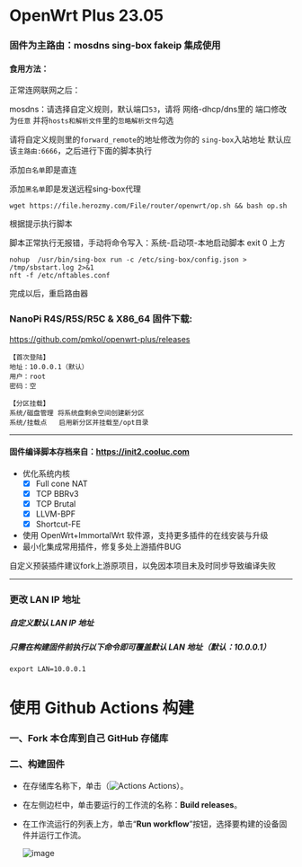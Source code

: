 # OpenWrt Plus 23.05

### 固件为主路由：mosdns sing-box fakeip 集成使用

#### 食用方法：

正常连网联网之后：

mosdns：请选择自定义规则，默认端口`53`，请将 网络-dhcp/dns里的 端口修改为`任意` 并将`hosts和解析文件`里的`忽略解析文件`勾选

请将自定义规则里的`forward_remote`的地址修改为你的 `sing-box`入站地址 默认应该`主路由:6666`，之后进行下面的脚本执行

添加`白名单`即是直连

添加`黑名单`即是发送远程sing-box代理

``` shell
wget https://file.herozmy.com/File/router/openwrt/op.sh && bash op.sh
```
根据提示执行脚本

脚本正常执行无报错，手动将命令写入：系统-启动项-本地启动脚本   exit 0 上方
```
nohup  /usr/bin/sing-box run -c /etc/sing-box/config.json > /tmp/sbstart.log 2>&1
nft -f /etc/nftables.conf
```
完成以后，重启路由器
### NanoPi R4S/R5S/R5C & X86_64 固件下载:

https://github.com/pmkol/openwrt-plus/releases

```
【首次登陆】
地址：10.0.0.1（默认）
用户：root
密码：空

【分区挂载】
系统/磁盘管理 将系统盘剩余空间创建新分区
系统/挂载点   启用新分区并挂载至/opt目录
```

---------------

#### 固件编译脚本存档来自：https://init2.cooluc.com

- 优化系统内核
  - [x] Full cone NAT
  - [x] TCP BBRv3
  - [x] TCP Brutal
  - [x] LLVM-BPF
  - [x] Shortcut-FE
- 使用 OpenWrt+ImmortalWrt 软件源，支持更多插件的在线安装与升级
- 最小化集成常用插件，修复多处上游插件BUG

自定义预装插件建议fork上游原项目，以免因本项目未及时同步导致编译失败

---------------

### 更改 LAN IP 地址
##### 自定义默认 LAN IP 地址
##### 只需在构建固件前执行以下命令即可覆盖默认 LAN 地址（默认：10.0.0.1）

```
export LAN=10.0.0.1
```

# 使用 Github Actions 构建

### 一、Fork 本仓库到自己 GitHub 存储库

### 二、构建固件
- 在存储库名称下，单击（<img src="https://camo.githubusercontent.com/392391d290482f9c4881912eec0700ec2acef8e0d5d2e24b3f8b23d9354fa73e/68747470733a2f2f66696c652e636f6f6c75632e636f6d2f323232322e737667" alt="Actions"> Actions）。
  
- 在左侧边栏中，单击要运行的工作流的名称：**Build releases**。
  
- 在工作流运行的列表上方，单击“**Run workflow**”按钮，选择要构建的设备固件并运行工作流。
  
  ![image](https://github.com/sbwml/r4s_build_script/assets/16485166/136abcd1-ecf3-4e6d-aa1a-5393a75a25cc)
